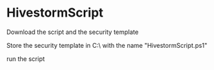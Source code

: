 # HivestormScript

Download the script and the security template

Store the security template in C:\ with the name "HivestormScript.ps1"

run the script
